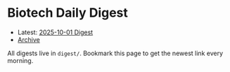 # Biotech Daily Digest

- Latest: [2025-10-01 Digest](digest/2025-10-01.md)
- [Archive](archive.md)

All digests live in `digest/`. Bookmark this page to get the newest link every morning.
